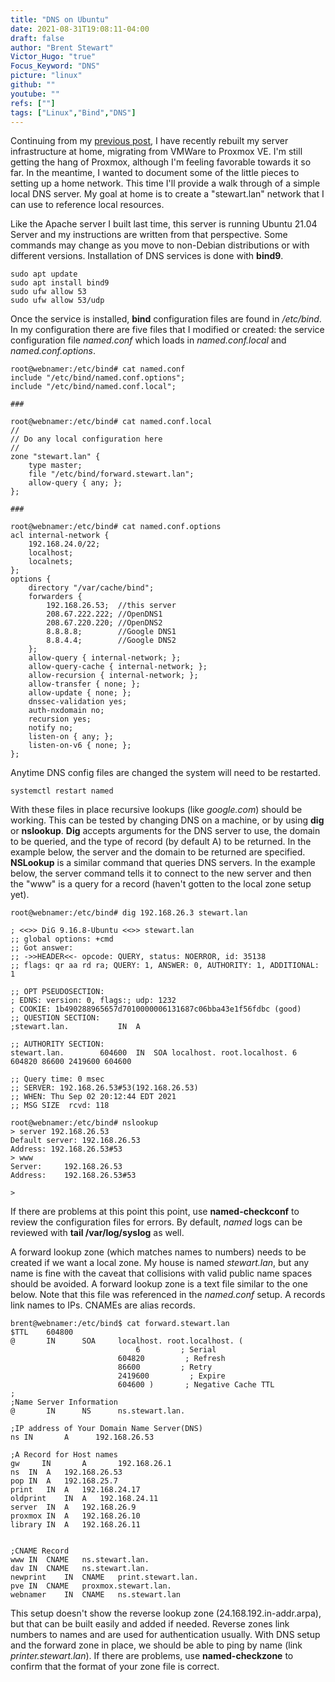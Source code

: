 ```yaml
---
title: "DNS on Ubuntu"
date: 2021-08-31T19:08:11-04:00
draft: false
author: "Brent Stewart"
Victor_Hugo: "true"
Focus_Keyword: "DNS"
picture: "linux"
github: ""
youtube: ""
refs: [""]
tags: ["Linux","Bind","DNS"]
---
```

Continuing from my [previous post](/210830_Apache), I have recently rebuilt my server infrastructure at home, migrating from VMWare to Proxmox VE.  I'm still getting the hang of Proxmox, although I'm feeling favorable towards it so far.  In the meantime, I wanted to document some of the little pieces to setting up a home network.  This time I'll provide a walk through of a simple local DNS server.  My goal at home is to create a "stewart.lan" network that I can use to reference local resources.

Like the Apache server I built last time, this server is running Ubuntu 21.04 Server and my instructions are written from that perspective.  Some commands may change as you move to non-Debian distributions or with different versions.  Installation of DNS services is done with __bind9__.

    sudo apt update
    sudo apt install bind9
    sudo ufw allow 53
    sudo ufw allow 53/udp

Once the service is installed, __bind__ configuration files are found in _/etc/bind_.  In my configuration there are five files that I modified or created: the service configuration file _named.conf_ which loads in _named.conf.local_ and _named.conf.options_.

    root@webnamer:/etc/bind# cat named.conf
    include "/etc/bind/named.conf.options";
    include "/etc/bind/named.conf.local";

    ###

    root@webnamer:/etc/bind# cat named.conf.local
    //
    // Do any local configuration here
    //
    zone "stewart.lan" {
	    type master;
	    file "/etc/bind/forward.stewart.lan";
	    allow-query { any; };
    };

    ###
    
    root@webnamer:/etc/bind# cat named.conf.options 
    acl internal-network {
	    192.168.24.0/22;
	    localhost;
	    localnets;
    };
    options {
	    directory "/var/cache/bind";
	    forwarders {
		    192.168.26.53;  //this server
		    208.67.222.222; //OpenDNS1
		    208.67.220.220; //OpenDNS2
		    8.8.8.8;        //Google DNS1
		    8.8.4.4;        //Google DNS2
	    };
        allow-query { internal-network; };
	    allow-query-cache { internal-network; };
        allow-recursion { internal-network; };
        allow-transfer { none; };
        allow-update { none; };
        dnssec-validation yes;
        auth-nxdomain no;
        recursion yes;
        notify no;
        listen-on { any; };
        listen-on-v6 { none; };
    };
Anytime DNS config files are changed the system will need to be restarted.

    systemctl restart named


With these files in place recursive lookups (like _google.com_) should be working.  This can be tested by changing DNS on a machine, or by using __dig__ or __nslookup__.  __Dig__ accepts arguments for the DNS server to use, the domain to be queried, and the type of record (by default A) to be returned.  In the example below, the server and the domain to be returned are specified.   __NSLookup__ is a similar command that queries DNS servers.  In the example below, the server command tells it to connect to the new server and then the "www" is a query for a record (haven't gotten to the local zone setup yet).  

    root@webnamer:/etc/bind# dig 192.168.26.3 stewart.lan

    ; <<>> DiG 9.16.8-Ubuntu <<>> stewart.lan
    ;; global options: +cmd
    ;; Got answer:
    ;; ->>HEADER<<- opcode: QUERY, status: NOERROR, id: 35138
    ;; flags: qr aa rd ra; QUERY: 1, ANSWER: 0, AUTHORITY: 1, ADDITIONAL: 1

    ;; OPT PSEUDOSECTION:
    ; EDNS: version: 0, flags:; udp: 1232
    ; COOKIE: 1b490288965657d7010000006131687c06bba43e1f56fdbc (good)
    ;; QUESTION SECTION:
    ;stewart.lan.			IN	A

    ;; AUTHORITY SECTION:
    stewart.lan.		604600	IN	SOA	localhost. root.localhost. 6 604820 86600 2419600 604600

    ;; Query time: 0 msec
    ;; SERVER: 192.168.26.53#53(192.168.26.53)
    ;; WHEN: Thu Sep 02 20:12:44 EDT 2021
    ;; MSG SIZE  rcvd: 118

    root@webnamer:/etc/bind# nslookup
    > server 192.168.26.53
    Default server: 192.168.26.53
    Address: 192.168.26.53#53
    > www
    Server:		192.168.26.53
    Address:	192.168.26.53#53

    > 

If there are problems at this point this point, use __named-checkconf__ to review the configuration files for errors.  By default, _named_ logs can be reviewed with __tail /var/log/syslog__ as well.

A forward lookup zone (which matches names to numbers) needs to be created if we want a local zone.  My house is named _stewart.lan_, but any name is fine with the caveat that collisions with valid public name spaces should be avoided.  A forward lookup zone is a text file similar to the one below.  Note that this file was referenced in the _named.conf_ setup.  A records link names to IPs.  CNAMEs are alias records.

    brent@webnamer:/etc/bind$ cat forward.stewart.lan
    $TTL    604800
    @       IN      SOA     localhost. root.localhost. (
                                6         ; Serial
                            604820         ; Refresh
                            86600         ; Retry
                            2419600         ; Expire
                            604600 )       ; Negative Cache TTL
    ;
    ;Name Server Information
    @       IN      NS      ns.stewart.lan.

    ;IP address of Your Domain Name Server(DNS)
    ns IN       A      192.168.26.53

    ;A Record for Host names
    gw     IN       A       192.168.26.1
    ns	IN	A	192.168.26.53
    pop	IN	A	192.168.25.7
    print	IN	A	192.168.24.17
    oldprint	IN	A	192.168.24.11
    server	IN	A	192.168.26.9
    proxmox	IN	A	192.168.26.10
    library	IN	A	192.168.26.11


    ;CNAME Record
    www	IN	CNAME	ns.stewart.lan.
    dav	IN	CNAME	ns.stewart.lan.
    newprint	IN	CNAME	print.stewart.lan.
    pve	IN	CNAME	proxmox.stewart.lan.
    webnamer	IN	CNAME	ns.stewart.lan


This setup doesn't show the reverse lookup zone (24.168.192.in-addr.arpa), but that can be built easily and added if needed.  Reverse zones link numbers to names and are used for authentication usually.  With DNS setup and the forward zone in place, we should be able to ping by name (link _printer.stewart.lan_).  If there are problems, use __named-checkzone__ to confirm that the format of your zone file is correct.